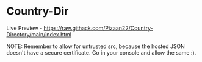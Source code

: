 # Country-Dir
Live Preview - https://raw.githack.com/Pizaan22/Country-Directory/main/index.html

NOTE: Remember to allow for untrusted src, because the hosted JSON doesn't have a secure certificate. Go in your console and allow the same :).
